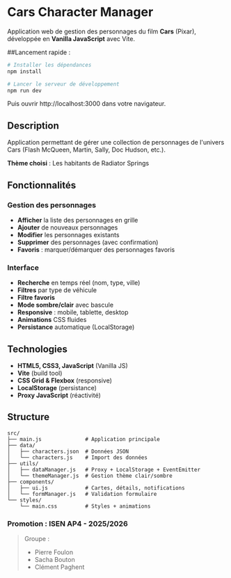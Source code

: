 # Cars Character Manager

Application web de gestion des personnages du film **Cars** (Pixar), développée en **Vanilla JavaScript** avec Vite.
 
##Lancement rapide :

```bash
# Installer les dépendances
npm install

# Lancer le serveur de développement
npm run dev
```

Puis ouvrir http://localhost:3000 dans votre navigateur.

## Description

Application permettant de gérer une collection de personnages de l'univers Cars (Flash McQueen, Martin, Sally, Doc Hudson, etc.).

**Thème choisi** : Les habitants de Radiator Springs

## Fonctionnalités

### Gestion des personnages
- **Afficher** la liste des personnages en grille
- **Ajouter** de nouveaux personnages
- **Modifier** les personnages existants
- **Supprimer** des personnages (avec confirmation)
- **Favoris** : marquer/démarquer des personnages favoris

### Interface
- **Recherche** en temps réel (nom, type, ville)
- **Filtres** par type de véhicule
- **Filtre favoris**
- **Mode sombre/clair** avec bascule
- **Responsive** : mobile, tablette, desktop
- **Animations** CSS fluides
- **Persistance** automatique (LocalStorage)

## Technologies

- **HTML5, CSS3, JavaScript** (Vanilla JS)
- **Vite** (build tool)
- **CSS Grid & Flexbox** (responsive)
- **LocalStorage** (persistance)
- **Proxy JavaScript** (réactivité)

## Structure

```
src/
├── main.js              # Application principale
├── data/
│   ├── characters.json  # Données JSON
│   └── characters.js    # Import des données
├── utils/
│   ├── dataManager.js   # Proxy + LocalStorage + EventEmitter
│   └── themeManager.js  # Gestion thème clair/sombre
├── components/
│   ├── ui.js            # Cartes, détails, notifications
│   └── formManager.js   # Validation formulaire
└── styles/
    └── main.css         # Styles + animations
```

### Promotion : ISEN AP4 - 2025/2026  

> Groupe : 
>- Pierre Foulon
>- Sacha Bouton
>- Clément Paghent